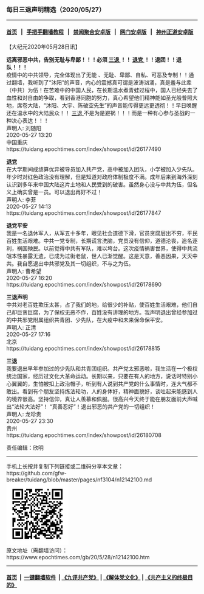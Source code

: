 ### 每日三退声明精选（2020/05/27）
------------------------

#### [首页](https://github.com/gfw-breaker/banned-news1/blob/master/README.md) &nbsp;&nbsp;|&nbsp;&nbsp; [手把手翻墙教程](https://github.com/gfw-breaker/guides/wiki) &nbsp;&nbsp;|&nbsp;&nbsp; [禁闻聚合安卓版](https://github.com/gfw-breaker/bn-android) &nbsp;&nbsp;|&nbsp;&nbsp; [网门安卓版](https://github.com/oGate2/oGate) &nbsp;&nbsp;|&nbsp;&nbsp; [神州正道安卓版](https://github.com/SzzdOgate/update) 



<div class="post_content" id="artbody" itemprop="articleBody">
 <!-- article content begin -->
 <p>
  【大纪元2020年05月28日讯】
 </p>
 <p>
  <strong>
   远离邪恶中共，告别无耻与卑鄙！！！必须
   <a href="https://www.epochtimes.com/gb/tag/%E4%B8%89%E9%80%80.html">
    三退
   </a>
   ！！
   <a href="https://www.epochtimes.com/gb/tag/%E9%80%80%E5%85%9A.html">
    退党
   </a>
   ！！退团！！退队！！！
  </strong>
  <br/>
  疫情中的中共领导，完全体现出了无能 、无耻、卑鄙、自私、可恶及专制！！通过翻墙，我听到了“沐阳”的声音，内心的震撼真可谓是波涛汹涌，真是羞与此辈（中共）为伍！在苦难中的中国人民，在长期温水煮青蛙过程中，国人已经失去了血性和对自由的争取，看到香港同胞的努力，真心希望他们精神能如圣光般普照大地，席卷大陆，“沐阳、大宇、陈破空先生”的声音能传得更远更透彻！！早日唤醒还在温水中的大陆民众！！
  <a href="https://www.epochtimes.com/gb/tag/%E4%B8%89%E9%80%80.html">
   三退
  </a>
  不是为是避祸！！！而是一种有心参与圣战的一种决心表达！！！
  <br/>
  声明人: 刘随阳
  <br/>
  2020-05-27 13:20
  <br/>
  中国重庆
  <br/>
  https://tuidang.epochtimes.com/index/showpost/id/26177490
 </p>
 <p>
  <strong>
   <a href="https://www.epochtimes.com/gb/tag/%E9%80%80%E5%85%9A.html">
    退党
   </a>
  </strong>
  <br/>
  在大学期间成绩算优异被导员加入共产党，高中被加入团队，小学被加入少先队。年少时对红色政治没有理解，但是知道对政府体制极度不满。成年后来到海外深刻认识到多年来中国大陆这片土地和人民受到的破害。虽然身心没与中共为伍，但名义上确实曾是一员。可以退出再好不过！
  <br/>
  声明人: 李菲
  <br/>
  2020-05-27 14:13
  <br/>
  https://tuidang.epochtimes.com/index/showpost/id/26177847
 </p>
 <p>
  <strong>
   退党平安
  </strong>
  <br/>
  我是一名退休军人，从军五十多年，眼见社会道德下滑，官员贪腐层出不穷，平民百姓生活艰难。中共一党专制，长期谎言洗脑，党员没有信仰，道德沦丧，追名逐利，祸国殃民。以前觉得中共有军队，难以垮台。这次疫情祸害世界，使得中共流氓本性暴露无遗，已成为过街老鼠，世人已渐觉醒。这是天意，善恶因果，天灭中共。我自愿退出中共邪党及其一切组织，不与之为伍。
  <br/>
  声明人: 曹希望
  <br/>
  2020-05-27 16:20
  <br/>
  https://tuidang.epochtimes.com/index/showpost/id/26178690
 </p>
 <p>
  <strong>
   三退声明
  </strong>
  <br/>
  中共对老百姓欺压太甚，占了我们的地，给很少的补贴，使百姓生活艰难，他们自己却巨贪巨腐，为了保权无恶不作，百姓没有讲理的地方。我声明退出曾经参加过的中共邪党附属组织共青团、少先队，在大疫中和未来保命保平安。
  <br/>
  声明人: 正清
  <br/>
  2020-05-27 17:16
  <br/>
  北京
  <br/>
  https://tuidang.epochtimes.com/index/showpost/id/26178815
 </p>
 <p>
  <strong>
   三退
  </strong>
  <br/>
  我要退出早年参加过的少先队和共青团组织。共产党太邪恶啦，我生活在一个极权统治国家，经历过文化大革命运动。长期以来，只要在有人的地方，说话时特别小心翼翼的，生怕被扣上政治帽子，听到有人说到共产党的什么事情时，连大气都不敢出。看到有个朋友坚持炼法轮功，人的身体好，精神面貌好，谈吐起来能感到人的境界很高。坚持信仰，真让人羡慕和佩服。很高兴今天终于能在朋友面前大声喊出“法轮大法好”！ “真善忍好”！退出邪恶的共产党的一切组织！
  <br/>
  声明人: 龙珍贵
  <br/>
  2020-05-27 23:30
  <br/>
  贵州
  <br/>
  https://tuidang.epochtimes.com/index/showpost/id/26180708
 </p>
 <p>
  责任编辑：欣明
 </p>
 <!-- article content end -->
 <div id="below_article_ad">
 </div>
</div>

<hr/>
手机上长按并复制下列链接或二维码分享本文章：<br/>
https://github.com/gfw-breaker/tuidang/blob/master/pages/nf3104/n12142100.md <br/>
<a href='https://github.com/gfw-breaker/tuidang/blob/master/pages/nf3104/n12142100.md'><img src='https://github.com/gfw-breaker/tuidang/blob/master/pages/nf3104/n12142100.md.png'/></a> <br/>
原文地址（需翻墙访问）：https://www.epochtimes.com/gb/20/5/28/n12142100.htm


------------------------
#### [首页](https://github.com/gfw-breaker/banned-news/blob/master/README.md) &nbsp;|&nbsp; [一键翻墙软件](https://github.com/gfw-breaker/nogfw/blob/master/README.md) &nbsp;| [《九评共产党》](https://github.com/gfw-breaker/9ping.md/blob/master/README.md#九评之一评共产党是什么) | [《解体党文化》](https://github.com/gfw-breaker/jtdwh.md/blob/master/README.md) | [《共产主义的终极目的》](https://github.com/gfw-breaker/gczydzjmd.md/blob/master/README.md)


<img src='http://gfw-breaker.win/tuidang/pages/nf3104/n12142100.md' width='0px' height='0px'/>
